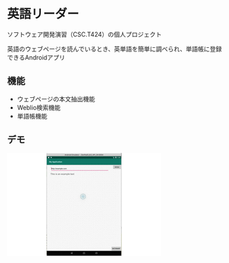 # 英語リーダー

ソフトウェア開発演習（CSC.T424）の個人プロジェクト

英語のウェブページを読んでいるとき、英単語を簡単に調べられ、単語帳に登録できるAndroidアプリ

## 機能

- ウェブページの本文抽出機能
- Weblio検索機能
- 単語帳機能

## デモ
![demo](demo.gif)
